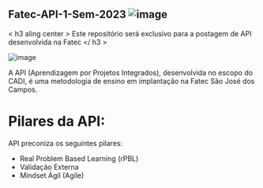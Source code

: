 ## Fatec-API-1-Sem-2023  ![image](https://github.com/Amandavannuccic/Fatec-Sao-Jose-dos-Campos/assets/127263243/45ef8aed-5943-45e5-9f84-2ada8506b9ec)

< h3  aling  center > Este repositório será exclusivo para a postagem de API desenvolvida na Fatec </ h3 > 

![image](https://user-images.githubusercontent.com/127263243/233722766-d2870d8c-4b24-4a7b-a2ff-0cb4749b22fc.png)

A API (Aprendizagem por Projetos Integrados), desenvolvida no escopo do CADI, é uma metodologia de ensino em implantação na Fatec São José dos Campos.

# Pilares da API:
API preconiza os seguintes pilares:
- Real Problem Based Learning (rPBL)
- Validação Externa
- Mindset Ágil (Agile)
